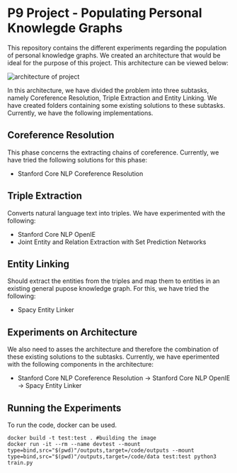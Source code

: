 # P9 Project - Populating Personal Knowlegde Graphs

This repository contains the different experiments regarding the population of personal knowledge graphs. We created an architecture that would be ideal for the purpose of this project. This architecture can be viewed below:

![architecture of project](https://github.com/abiram98/P9/blob/main/arch.png?raw=true)

In this architecture, we have divided the problem into three subtasks, namely Coreference Resolution, Triple Extraction and Entity Linking. We have created folders containing some existing solutions to these subtasks. Currently, we have the following implementations.

## Coreference Resolution

This phase concerns the extracting chains of coreference. Currently, we have tried the following solutions for this phase:

- Stanford Core NLP Coreference Resolution

## Triple Extraction

Converts natural language text into triples. We have experimented with the following:

- Stanford Core NLP OpenIE
- Joint Entity and Relation Extraction with Set Prediction Networks

## Entity Linking

Should extract the entities from the triples and map them to entities in an existing general pupose knowledge graph. For this, we have tried the following:

- Spacy Entity Linker

## Experiments on Architecture

We also need to asses the architecture and therefore the combination of these existing solutions to the subtasks. Currently, we have eperimented with the following components in the architecture:

- Stanford Core NLP Coreference Resolution -> Stanford Core NLP OpenIE -> Spacy Entity Linker

## Running the Experiments
To run the code, docker can be used.
```
docker build -t test:test . #building the image
docker run -it --rm --name devtest --mount type=bind,src="$(pwd)"/outputs,target=/code/outputs --mount type=bind,src="$(pwd)"/outputs,target=/code/data test:test python3 train.py

```